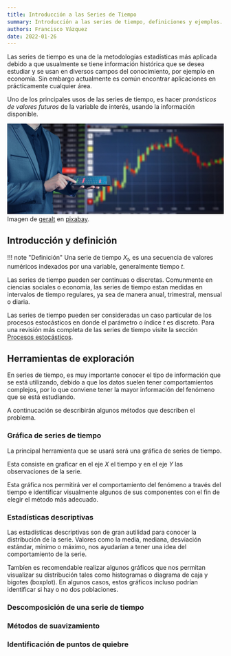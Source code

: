 ```yaml
---
title: Introducción a las Series de Tiempo
summary: Introducción a las series de tiempo, definiciones y ejemplos.
authors: Francisco Vázquez
date: 2022-01-26
---
```


Las series de tiempo es una de la metodologías estadísticas más aplicada debido a que usualmente se tiene información histórica que se desea estudiar y se usan en diversos campos del conocimiento, por ejemplo en economía. Sin embargo actualmente es común encontrar aplicaciones en prácticamente cualquier área.

Uno de los principales usos de las series de tiempo, es hacer *pronósticos de valores futuros* de la variable de interés, usando la información disponible.

![Representación de una serie en los negocios](img/stock.jpg)
Imagen de [geralt](https://pixabay.com/es/users/geralt-9301/) en [pixabay](https://pixabay.com/).

## Introducción y definición

!!! note "Definición"
    Una serie de tiempo $X_t$, es una secuencia de valores numéricos indexados por una variable, generalmente tiempo $t$.

Las series de tiempo pueden ser continuas o discretas. Comunmente en ciencias sociales o economía, las series de tiempo estan medidas en intervalos de tiempo regulares, ya sea de manera anual, trimestral, mensual o diaria.

Las series de tiempo pueden ser consideradas un caso particular de los procesos estocásticos en donde el parámetro o índice $t$ es discreto. Para una revisión más completa de las series de tiempo visite la sección [Procesos estocásticos](procesos_estocasticos.md).

## Herramientas de exploración

En series de tiempo, es muy importante conocer el tipo de información que se está utilizando, debido a que los datos suelen tener comportamientos complejos, por lo que conviene tener la mayor información del fenómeno que se está estudiando.

A continucación se describirán algunos métodos que describen el problema.

### Gráfica de series de tiempo

La principal herramienta que se usará será una gráfica de series de tiempo.

Esta consiste en graficar en el eje $X$ el tiempo y en el eje $Y$ las observaciones de la serie.

Esta gráfica nos permitirá ver el comportamiento del fenómeno a través del tiempo e identificar visualmente algunos de sus componentes con el fin de elegir el método más adecuado.

### Estadísticas descriptivas

Las estadísticas descriptivas son de gran autilidad para conocer la distribución de la serie. Valores como la media, mediana, desviación estándar, mínimo o máximo, nos ayudarían a tener una idea del comportamiento de la serie.

Tambíen es recomendable realizar algunos gráficos que nos permitan visualizar su distribución tales como histogramas o diagrama de caja y bigotes (boxplot). En algunos casos, estos gráficos incluso podrían identificar si hay o no dos poblaciones.

### Descomposición de una serie de tiempo

### Métodos de suavizamiento

### Identificación de puntos de quiebre
